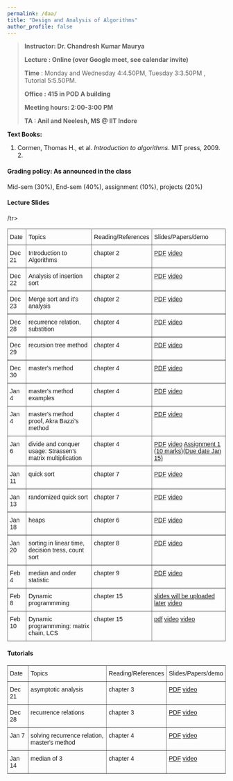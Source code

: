 ```yaml
---
permalink: /daa/
title: "Design and Analysis of Algorithms"
author_profile: false
---
```


>**Instructor:    Dr. Chandresh Kumar Maurya**
>
>**Lecture     :   Online (over Google meet, see calendar invite)**        
>
>**Time**         :    Monday and Wednesday 4:4.50PM, Tuesday 3:3.50PM , Tutorial 5:5.50PM.
>
>**Office       :    415 in POD A building** 
>
>**Meeting hours: 2:00-3:00  PM**  
>
>**TA			:   Anil and Neelesh, MS @ IIT Indore**

  **Text Books:**

  1.  Cormen, Thomas H., et al. *Introduction to algorithms*. MIT press, 2009.
        2. 

#### Grading policy: As announced in the class  

Mid-sem (30%), End-sem (40%), assignment (10%), projects (20%)

#### Lecture Slides

<style type="text/css">
.tg  {border-collapse:collapse;border-spacing:0;}
.tg td{font-family:Arial, sans-serif;font-size:14px;padding:10px 5px;border-style:solid;border-width:1px;overflow:hidden;word-break:normal;border-color:black;}
.tg th{font-family:Arial, sans-serif;font-size:14px;font-weight:normal;padding:10px 5px;border-style:solid;border-width:1px;overflow:hidden;word-break:normal;border-color:black;}
.tg .tg-0pky{border-color:inherit;text-align:left;vertical-align:top}
</style>
<table class="tg">
  <tr>
    <th class="tg-0pky">Date</th>
    <th class="tg-0pky">Topics</th>
    <th class="tg-0pky">Reading/References</th>
    <th class="tg-0pky">Slides/Papers/demo</th>
  </tr>
   <tr>
    <td class="tg-0pky">Dec 21</td>
    <td class="tg-0pky">Introduction to Algorithms</td>
    <td class="tg-0pky">chapter 2</td>
       <td class="tg-0pky"> <a href="https://drive.google.com/file/d/1mQmMETK8-muS2TDJtn1xbxspshdc01_x/view?usp=sharing">PDF</a>
       <a href="https://drive.google.com/file/d/1WHp8Ih2hxN4K5UXM0CcvMul3tNSjuBbL/view?usp=sharing"> video</a>
       </td> 
  </tr>
     <tr>
    <td class="tg-0pky">Dec 22</td>
    <td class="tg-0pky">Analysis of insertion sort</td>
    <td class="tg-0pky">chapter 2</td>
       <td class="tg-0pky"> <a href="https://drive.google.com/file/d/1mQmMETK8-muS2TDJtn1xbxspshdc01_x/view?usp=sharing">PDF</a>
       <a href="https://drive.google.com/file/d/18K6L5ut0jeZBvZ4zWNPZjfz_59n7ZZLM/view?usp=sharing">video</a>
       </td> 
  </tr>
     <tr>
    <td class="tg-0pky">Dec 23</td>
    <td class="tg-0pky">Merge sort and it's analysis</td>
    <td class="tg-0pky">chapter 2</td>
       <td class="tg-0pky"> <a href="https://drive.google.com/file/d/1mQmMETK8-muS2TDJtn1xbxspshdc01_x/view?usp=sharing">PDF</a>
       <a href=" https://drive.google.com/file/d/15HJsEpK_1bvGAXFPXUUufvDn5CniY4-p/view?usp=sharing">video</a>
       </td> 
  </tr>
      <tr>
    <td class="tg-0pky">Dec 28</td>
    <td class="tg-0pky">recurrence relation, substition </td>
    <td class="tg-0pky">chapter 4</td>
       <td class="tg-0pky"> <a href="https://drive.google.com/file/d/1yZfQpwqtxtu2vWtyCYypDHd-JB4VZYnF/view?usp=sharing">PDF</a>
       <a href="https://drive.google.com/file/d/1DxQmGy8qflN19ujSjMrO543SZUfaXI2R/view?usp=sharing">video</a>
       </td> 
  </tr>
     <tr>
    <td class="tg-0pky">Dec 29</td>
    <td class="tg-0pky"> recursion tree method</td>
    <td class="tg-0pky">chapter 4</td>
       <td class="tg-0pky"> <a href="https://drive.google.com/file/d/1yZfQpwqtxtu2vWtyCYypDHd-JB4VZYnF/view?usp=sharing">PDF</a>
       <a href=" https://drive.google.com/file/d/1Kefj2QrkgoUWWB5lpWBy0nE2EFy6fWbp/view?usp=sharing">video</a>
       </td> 
  </tr>
     <tr>
    <td class="tg-0pky">Dec 30</td>
    <td class="tg-0pky"> master's method</td>
    <td class="tg-0pky">chapter 4</td>
       <td class="tg-0pky"> <a href="https://drive.google.com/file/d/1yZfQpwqtxtu2vWtyCYypDHd-JB4VZYnF/view?usp=sharing">PDF</a>
       <a href="https://drive.google.com/file/d/1RQhxnCCx5vxucq4_OJloqUesW-USu6C-/view?usp=sharing">video</a>
       </td> 
  </tr>
      <tr>
    <td class="tg-0pky">Jan 4</td>
    <td class="tg-0pky"> master's method examples</td>
    <td class="tg-0pky">chapter 4</td>
       <td class="tg-0pky"> <a href="https://drive.google.com/file/d/1yZfQpwqtxtu2vWtyCYypDHd-JB4VZYnF/view?usp=sharing">PDF</a>
       <a href="https://drive.google.com/file/d/1T_lK_NfS3ssFkSdPkGJUvos4AiXJfaNc/view?usp=sharing">video</a>
       </td> 
  </tr>
       <tr>
    <td class="tg-0pky">Jan 4</td>
    <td class="tg-0pky"> master's method proof, Akra Bazzi's method</td>
    <td class="tg-0pky">chapter 4</td>
       <td class="tg-0pky"> <a href="https://drive.google.com/file/d/126Qlxz97plg4UcBX6yXKS1-9aeZbus6j/view?usp=sharing">PDF</a>
       <a href="https://drive.google.com/file/d/15ExhSgqAlURGgS6_EkLPGJJ8uz6mUL2y/view?usp=sharing">video</a>
       </td> 
  </tr>
        <tr>
    <td class="tg-0pky">Jan 6</td>
    <td class="tg-0pky">divide and conquer usage: Strassen's matrix multiplication </td>
    <td class="tg-0pky">chapter 4</td>
       <td class="tg-0pky"> <a href="https://drive.google.com/file/d/126Qlxz97plg4UcBX6yXKS1-9aeZbus6j/view?usp=sharing">PDF</a>
       <a href="https://drive.google.com/file/d/1UD6lnv45f6EDCbJX_nCm-RkREs2U2jHL/view?usp=sharing">video</a>
           <a href="  https://drive.google.com/file/d/1z_5C6LzEQjuFcDa8LzqAUDYvGEVzhRvf/view?usp=sharing">Assignment 1 (10 marks)(Due date Jan 15)</a>
       </td>           
  </tr>
      <tr>
    <td class="tg-0pky">Jan 11</td>
    <td class="tg-0pky"> quick sort</td>
    <td class="tg-0pky">chapter 7</td>
       <td class="tg-0pky"> <a href="https://drive.google.com/file/d/15Z40cmoV_pUY3Zx_mXBywPtLJi0zEfvM/view?usp=sharing">PDF</a>
       <a href="https://drive.google.com/file/d/1sECt0wRvNxpCacvcZDITuJfEX7qQR8LQ/view?usp=sharing">video</a>
       </td> 
  </tr>
     <tr>
    <td class="tg-0pky">Jan 13</td>
    <td class="tg-0pky">randomized  quick sort</td>
    <td class="tg-0pky">chapter 7</td>
       <td class="tg-0pky"> <a href="https://drive.google.com/file/d/15Z40cmoV_pUY3Zx_mXBywPtLJi0zEfvM/view?usp=sharing">PDF</a>
       <a href="https://drive.google.com/file/d/1CIjAzILPLpaBXGp2gOQ8TnVVczqaZf3x/view?usp=sharing">video</a>
       </td> 
  </tr>
     <tr>
    <td class="tg-0pky">Jan 18</td>
    <td class="tg-0pky">heaps</td>
    <td class="tg-0pky">chapter 6</td>
       <td class="tg-0pky"> <a href="https://drive.google.com/file/d/1PUzkOYuhQWuqeQRIk3YdABgtLCuL4UbK/view?usp=sharing">PDF</a>
       <a href="https://drive.google.com/file/d/17fiRFkcN93Yxy_W7N0U_SKMTNZGQ79rC/view?usp=sharing">video</a>
       </td> 
  </tr>
     <tr>
    <td class="tg-0pky">Jan 20</td>
    <td class="tg-0pky">sorting in linear time, decision tress, count sort</td>
    <td class="tg-0pky">chapter 8</td>
       <td class="tg-0pky"> <a href="https://drive.google.com/file/d/1hBTjI8xkJSmmOIClwVymLssRvCKUcn8_/view?usp=sharing">PDF</a>
       <a href="https://drive.google.com/file/d/1BzEwfP5NYxg0bSbmLOqxGHLZosG9V6Rt/view?usp=sharing">video</a>
       </td> 
  </tr>
     <tr>
    <td class="tg-0pky">Feb 4</td>
    <td class="tg-0pky">median and order statistic</td>
    <td class="tg-0pky">chapter 9</td>
       <td class="tg-0pky"> <a href="https://drive.google.com/file/d/1q-ltu33qltackucxZCFCIhw63yIbKcl9/view?usp=sharing">PDF</a>
       <a href="https://drive.google.com/file/d/1Y9NyxJRWUvyfDZgOIgLoSsEjr7JIJipr/view?usp=sharing">video</a>
       </td> 
  </tr>
     <tr>
    <td class="tg-0pky">Feb 8</td>
    <td class="tg-0pky">Dynamic programmming</td>
    <td class="tg-0pky">chapter 15</td>
       <td class="tg-0pky"> <a href="">slides will be uploaded later</a>
       <a href=" https://drive.google.com/file/d/18GWeABisdi8u4ZIVQKl-eUnOqBXVwrgt/view?usp=sharing">video</a>
       </td> 
  </tr> 
    /tr>
     <tr>
    <td class="tg-0pky">Feb 10</td>
    <td class="tg-0pky">Dynamic programmming: matrix chain, LCS</td>
    <td class="tg-0pky">chapter 15</td>
       <td class="tg-0pky"> <a href="https://drive.google.com/file/d/1ClE6J81jsxQUMEOlqP7958oCbvd0lmvJ/view?usp=sharing">pdf</a>
       <a href=" https://drive.google.com/file/d/1rkZoSX1jFuRIIvlOHFuxGzWsNJ6CbvD6/view?usp=sharing">video</a>
            <a href="https://drive.google.com/file/d/1hJZsmHBL2N74awNyPr5vwETNO1ghFUEC/view?usp=sharing">video</a>
       </td> 
  </tr>    
   
   </table>

#### Tutorials

<style type="text/css">
.tg  {border-collapse:collapse;border-spacing:0;}
.tg td{font-family:Arial, sans-serif;font-size:14px;padding:10px 5px;border-style:solid;border-width:1px;overflow:hidden;word-break:normal;border-color:black;}
.tg th{font-family:Arial, sans-serif;font-size:14px;font-weight:normal;padding:10px 5px;border-style:solid;border-width:1px;overflow:hidden;word-break:normal;border-color:black;}
.tg .tg-0pky{border-color:inherit;text-align:left;vertical-align:top}
</style>
<table class="tg">
    <tr>
    <th class="tg-0pky">Date</th>
    <th class="tg-0pky">Topics</th>
    <th class="tg-0pky">Reading/References</th>
    <th class="tg-0pky">Slides/Papers/demo</th>
  </tr>
   <tr>
    <td class="tg-0pky">Dec 21</td>
    <td class="tg-0pky">asymptotic analysis</td>
    <td class="tg-0pky">chapter 3</td>
       <td class="tg-0pky"> <a href="https://drive.google.com/file/d/1mQmMETK8-muS2TDJtn1xbxspshdc01_x/view?usp=sharing">PDF</a>
       <a href="https://drive.google.com/file/d/1vyY2t8O2sGQUZ4qJt7aTzLBvqLnnvizn/view?usp=sharing"> video</a>
       </td> 
  </tr>
     <tr>
    <td class="tg-0pky">Dec 28</td>
    <td class="tg-0pky">recurrence relations</td>
    <td class="tg-0pky">chapter 3</td>
       <td class="tg-0pky"> <a href="https://drive.google.com/file/d/18tT3SQXPssOKzhTvmAxo9j_sQH4LZ-dO/view?usp=sharing">PDF</a>
       <a href="https://drive.google.com/file/d/1rfEJIfc5kCYwIdQRkpUxD5fOQGuQUGq_/view?usp=sharing"> video</a>
       </td> 
  </tr>
    </tr>
     <tr>
    <td class="tg-0pky">Jan 7</td>
    <td class="tg-0pky">solving recurrence relation, master's method</td>
    <td class="tg-0pky">chapter 4</td>
       <td class="tg-0pky"> <a href="https://drive.google.com/file/d/1QeWVliUGGdW_qDEdTb1nionQg3-M6Yas/view?usp=sharing">PDF</a>
       <a href="https://drive.google.com/file/d/1rfEJIfc5kCYwIdQRkpUxD5fOQGuQUGq_/view?usp=sharing"> video</a>
       </td> 
  </tr>
 </tr>
     <tr>
    <td class="tg-0pky">Jan 14</td>
    <td class="tg-0pky">median of 3</td>
    <td class="tg-0pky">chapter 4</td>
       <td class="tg-0pky"> <a href="https://drive.google.com/file/d/1LZt3dSiVS39lttdLRJI-UbXhzbjqgF4A/view?usp=sharing">PDF</a>
       <a href="https://drive.google.com/file/d/1-4Vog3EKz-0lm163mDHuVOOOBHK96wmV/view?usp=sharing"> video</a>
       </td> 
  </tr>
</table>









 










